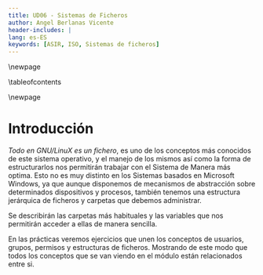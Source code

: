 ```yaml
---
title: UD06 - Sistemas de Ficheros
author: Angel Berlanas Vicente
header-includes: |
lang: es-ES
keywords: [ASIR, ISO, Sistemas de ficheros]
---
```


\newpage

\tableofcontents

\newpage

# Introducción

_Todo en GNU/LinuX es un fichero_, es uno de los conceptos más conocidos de este sistema operativo, y el manejo de los mismos así como la forma de estructurarlos nos permitirán trabajar con el Sistema de Manera más optima. Esto no es muy distinto en los Sistemas
basados en Microsoft Windows, ya que aunque disponemos de mecanismos de abstracción sobre determinados dispositivos y procesos, también
tenemos una estructura jerárquica de ficheros y carpetas que debemos administrar.

Se describirán las carpetas más habituales y las variables que nos permitirán acceder a ellas de manera sencilla.

En las prácticas veremos ejercicios que unen los conceptos de usuarios, grupos, permisos y estructuras de ficheros.
Mostrando de este modo que todos los conceptos que se van viendo en el módulo están relacionados entre si.
